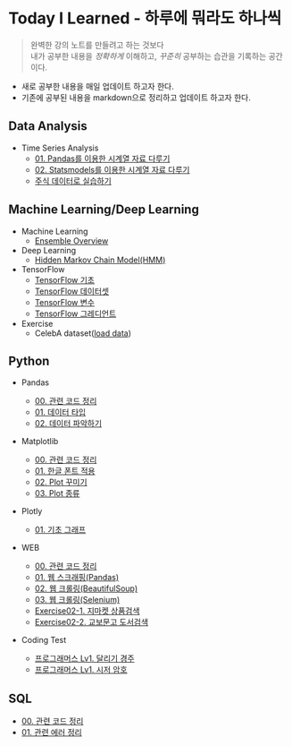 # **Today I Learned - 하루에 뭐라도 하나씩**

> 완벽한 강의 노트를 만들려고 하는 것보다 <br>
내가 공부한 내용을 *정확하게* 이해하고, *꾸준히* 공부하는 습관을 기록하는 공간이다.

* 새로 공부한 내용을 매일 업데이트 하고자 한다. 
* 기존에 공부된 내용을 markdown으로 정리하고 업데이트 하고자 한다.

## **Data Analysis**
* Time Series Analysis 
    * [01. Pandas를 이용한 시계열 자료 다루기](Data_Analysis/Time_Series_Analysis/01_Time_Series_Data_with_Pandas.md)
    * [02. Statsmodels를 이용한 시계열 자료 다루기](Data_Analysis/Time_Series_Analysis/02_Time_Series_Data_with_Statsmodels.md)
    * [주식 데이터로 실습하기](Data_Analysis/Time_Series_Analysis/Exercise.ipynb)


## **Machine Learning/Deep Learning**
* Machine Learning
    * [Ensemble Overview](AI/Ensemble/01_Overview.md)
* Deep Learning
    * [Hidden Markov Chain Model(HMM)](AI/Deep_Learning/HMM.md)
* TensorFlow
    * [TensorFlow 기초](AI/Tensorflow/01_Tensorflow_basic.md)
    * [TensorFlow 데이터셋](AI/Tensorflow/02_Tensorflow_dataset.md)
    * [TensorFlow 변수](AI/Tensorflow/03_Tensorflow_variable.md)
    * [TensorFlow 그레디언트](AI/Tensorflow/04_Tensorflow_gradient.md)
* Exercise
    * CelebA dataset([load data](
        AI/Exercise/CelebA/01_CelebA_Load_Data.ipynb))

## **Python**
* Pandas
    * [00. 관련 코드 정리](Python/Pandas/00_Tips.md)
    * [01. 데이터 타입](Python/Pandas/01_Data_Type.md)
    * [02. 데이터 파악하기](Python/Pandas/02_Data_basic.md)
* Matplotlib  
    * [00. 관련 코드 정리](Python/Matplotlib/00_Tips.md)
    * [01. 한글 폰트 적용](Python/Matplotlib/01_Font.md)
    * [02. Plot 꾸미기](Python/Matplotlib/02_Customize.md)
    * [03. Plot 종류](Python/Matplotlib/03_Plots.md)
* Plotly
    * [01. 기초 그래프](Python/Plotly/01_.md)
* WEB
    * [00. 관련 코드 정리](Python/Web/00_Tips.md)
    * [01. 웹 스크래핑(Pandas)](Python/Web/01_Web_scraping.ipynb)
    * [02. 웹 크롤링(BeautifulSoup)](Python/Web/02_Web_crawling1.ipynb)
    * [03. 웹 크롤링(Selenium)](Python/Web/03_Web_crawling2.ipynb)
    * [Exercise02-1. 지마켓 상품검색](Python/Web/Ex02_1_Gmarket.ipynb)
    * [Exercise02-2. 교보문고 도서검색](Python/Web/Ex02_2_Kyobo.ipynb)
    
    <!-- * [Exercise01. 지마켓](Python/Web/Ex01_Gmarket.ipynb) -->
    <!-- * [Exercise02. 세계 축구 선수 순위](Python/Web/Ex01_World_soccer.ipynb) -->

    <!-- * Seaborn -->
    <!-- * Plotly -->
* Coding Test
    * [프로그래머스 Lv1. 달리기 경주](Python/CodingTest/%5B%ED%94%84%EB%A1%9C%EA%B7%B8%EB%9E%98%EB%A8%B8%EC%8A%A4%20Lv1%5D%20%EB%8B%AC%EB%A6%AC%EA%B8%B0%20%EA%B2%BD%EC%A3%BC.md)
    * [프로그래머스 Lv1. 시저 암호](Python/CodingTest/%5B%ED%94%84%EB%A1%9C%EA%B7%B8%EB%9E%98%EB%A8%B8%EC%8A%A4%20Lv1%5D%20%EC%8B%9C%EC%A0%80%20%EC%95%94%ED%98%B8.md)

## **SQL**
* [00. 관련 코드 정리](SQL/00_Tips.md)
* [01. 관련 에러 정리](SQL/01_Errors.md)